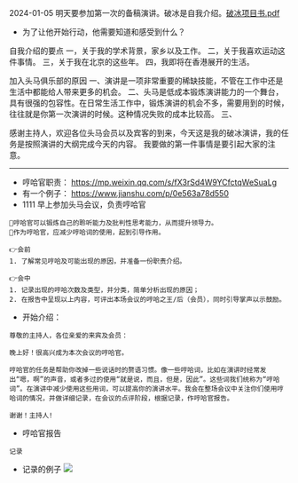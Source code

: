 
2024-01-05 明天要参加第一次的备稿演讲。破冰是自我介绍。[破冰项目书.pdf](note/files/破冰项目书.pdf)
- 为了让他开始行动，他需要知道和感受到什么？

自我介绍的要点
一，关于我的学术背景，家乡以及工作。
二，关于我喜欢运动这件事情。
三，关于我在北京的这些年。
四，我即将在香港展开的生活。

加入头马俱乐部的原因
一、演讲是一项非常重要的稀缺技能，不管在工作中还是生活中都能给人带来更多的机会。
二、头马是低成本锻炼演讲能力的一个舞台，具有很强的包容性。在日常生活工作中，锻炼演讲的机会不多，需要用到的时候，往往就是你第一次演讲的时候。这种情况失败的成本比较高。
三、


感谢主持人，欢迎各位头马会员以及宾客的到来，今天这是我的破冰演讲，我的任务是按照演讲的大纲完成今天的内容。
我要做的第一件事情是要引起大家的注意。

---
- 哼哈官职责： https://mp.weixin.qq.com/s/fX3rSd4W9YCfctqWeSuaLg
- 有一个例子： https://www.jianshu.com/p/0e563a78d550
- 1111 早上参加头马会议，负责哼哈官
```
🌟哼哈官可以锻炼自己的聆听能力及批判性思考能力，从而提升领导力。
🌟作为哼哈官，应减少哼哈词的使用，起到引导作用。

👉会前
1. 了解常见哼哈及可能出现的原因，并准备一份职责介绍。

👉会中
1. 记录出现的哼哈次数及类型，并分类，简单分析出现的原因；
2. 在报告中呈现以上内容，可评出本场会议的哼哈之王/后（会员），同时引导掌声以示鼓励。
```
- 开始介绍：
```
尊敬的主持人，各位亲爱的来宾及会员： 

晚上好！很高兴成为本次会议的哼哈官。 

哼哈官的任务是帮助你改掉一些说话时的赘语习惯。像一些哼哈词，比如在演讲时经常发出“嗯，啊”的声音，或者多过的使用“就是说，而且，但是，因此”。这些词我们统称为“哼哈词”。在演讲中减少使用这些用词，可以提高你的演讲水平。我会在整场会议中关注你们使用哼哈词的情况，并做详细记录，在会议的点评阶段，根据记录，作哼哈官报告。 

谢谢！主持人!
```
- 哼哈官报告
```
记录
```

* 记录的例子
![](note/files/Pasted%20image%2020231107152128.png)